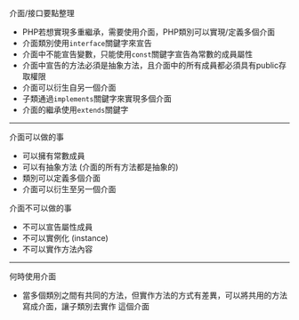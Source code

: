 介面/接口要點整理
- PHP若想實現多重繼承，需要使用介面，PHP類別可以實現/定義多個介面
- 介面類別使用`interface`關鍵字來宣告
- 介面中不能宣告變數，只能使用`const`關鍵字宣告為常數的成員屬性
- 介面中宣告的方法必須是抽象方法，且介面中的所有成員都必須具有public存取權限
- 介面可以衍生自另一個介面
- 子類通過`implements`關鍵字來實現多個介面
- 介面的繼承使用`extends`關鍵字

---

介面可以做的事
* 可以擁有常數成員
* 可以有抽象方法 (介面的所有方法都是抽象的)
* 類別可以定義多個介面
* 介面可以衍生至另一個介面

介面不可以做的事
* 不可以宣告屬性成員
* 不可以實例化 (instance)
* 不可以實作方法內容

---

何時使用介面
- 當多個類別之間有共同的方法，但實作方法的方式有差異，可以將共用的方法寫成介面，讓子類別去實作
	這個介面
